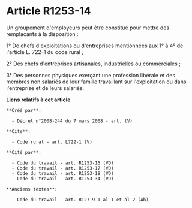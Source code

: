 # Article R1253-14

Un groupement d'employeurs peut être constitué pour mettre des remplaçants à la disposition : 

1° De chefs d'exploitations ou d'entreprises mentionnées aux 1° à 4° de l'article L. 722-1 du code rural ; 

2° Des chefs d'entreprises artisanales, industrielles ou commerciales ; 

3° Des personnes physiques exerçant une profession libérale et des membres non salariés de leur famille travaillant sur
l'exploitation ou dans l'entreprise et de leurs salariés.

**Liens relatifs à cet article**

	**Créé par**:

	  - Décret n°2008-244 du 7 mars 2008 - art. (V)

	**Cite**:

	  - Code rural - art. L722-1 (V)

	**Cité par**:

	  - Code du travail - art. R1253-15 (VD)
	  - Code du travail - art. R1253-17 (VD)
	  - Code du travail - art. R1253-18 (VD)
	  - Code du travail - art. R1253-34 (VD)

	**Anciens textes**:

	  - Code du travail - art. R127-9-1 al 1 et al 2 (Ab)
